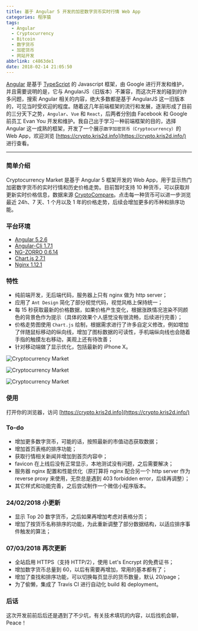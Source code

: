 ```yaml
---
title: 基于 Angular 5 开发的加密数字货币实时行情 Web App
categories: 程序猿
tags:
  - Angular
  - Cryptocurrency
  - Bitcoin
  - 数字货币
  - 加密货币
  - 网站开发
abbrlink: c4863de1
date: 2018-02-14 21:05:50
---
```


[Angular](https://angular.io/) 是基于 [TypeScript](https://www.typescriptlang.org/) 的 Javascript 框架，由 Google 进行开发和维护，并且需要说明的是，它与 AngularJS（旧版本）不兼容，而这次开发的碰到的许多问题，搜索 Angular 相关的内容，绝大多数都是基于 AngularJS 这一旧版本的，可见当时受欢迎的程度。随着这几年前端框架的流行和发展，逐渐形成了目前的三分天下之势，`Angular`、`Vue` 和 `React`，后两者分别由 Facebook 和 Google 前员工 Evan You 开发和维护。我自己出于学习一种前端框架的目的，选择 Angular 这一成熟的框架，开发了一个展示`数字加密货币（Cryptocurrency）`的 Web App，欢迎浏览 [https://crypto.kris2d.info](https://crypto.kris2d.info/) 进行查看。

<!--more-->

------

### 简单介绍

Cryptocurrency Market 是基于 Angular 5 框架开发的 Web App，用于显示热门加密数字货币的实时行情和历史价格走势。目前暂时支持 10 种货币，可以获取并更新实时价格信息，数据来源 [CryptoCompare](https://www.cryptocompare.com/api/)。点击每一种货币可以进一步浏览最近 24h、7 天、1 个月以及 1 年的价格走势，后续会增加更多的币种和排序功能。

### 平台环境

* [Angular 5.2.6](https://angular.io/)
* [Angular-Cli 1.7.1](https://github.com/angular/angular-cli)
* [NG-ZORRO 0.6.14](https://ng.ant.design/#/docs/angular/introduce)
* [Chart.js 2.7.1](http://www.chartjs.org/)
* [Nginx 1.12.1](https://nginx.org/en/)

### 特性

* 纯前端开发，无后端代码，服务器上只有 nginx 做为 http server；
* 应用了 `Ant Design` 简化了部分视觉代码，视觉风格上保持统一；
* 每 15 秒获取最新的价格数据，如果价格产生变化，根据涨跌情况渲染不同颜色的背景色作为提示（具体的效果个人感觉没有很流畅，后续进行完善）；
* 价格走势图使用 `Chart.js` 绘制，根据需求进行了许多自定义修改，例如增加了伴随鼠标移动的纵向线，增加了图标数据的可读性，手机端纵向线也会随着手指的触摸左右移动，美观上还有待改善；
* 针对移动端做了显示优化，包括最新的 iPhone X。

![Cryptocurrency Market](https://user-images.githubusercontent.com/5259084/37133234-2f08308c-22e6-11e8-8c31-ea321f825ae6.png)

![Cryptocurrency Market](https://user-images.githubusercontent.com/5259084/37133243-383f6760-22e6-11e8-850c-863b2e912cd7.png)

![Cryptocurrency Market](https://user-images.githubusercontent.com/5259084/37133247-3e5bab72-22e6-11e8-8df3-ec6d9a82257b.jpg)

### 使用

打开你的浏览器，访问 [https://crypto.kris2d.info](https://crypto.kris2d.info/)

### To-do

* 增加更多数字货币，可能的话，按照最新的市值动态获取数据；
* 增加首页表格的排序功能；
* 获取行情相关新闻并增加到首页内容中；
* favicon 在上线后没有正常显示，本地测试没有问题，之后需要解决；
* 服务器 nginx 配置和性能优化（原打算将 nginx 配合另一个 http server 作为 reverse proxy 来使用，无奈总是遇到 403 forbidden error，后续再调整）；
* 其它样式和功能完善，之后尝试制作一个微信小程序版本。

### 24/02/2018 小更新

* 显示 Top 20 数字货币，之后如果再增加考虑对表格分页；
* 增加了按货币名称排序的功能，为此重新调整了部分数据结构，以适应排序事件触发的算法；

### 07/03/2018 再次更新

* 全站启用 HTTPS（支持 HTTP/2），使用 Let's Encrypt 的免费证书；
* 增加数字货币总量到 60，以后有需要再增加，常用的基本都有了；
* 增加了查找和排序功能，可以切换每页显示的货币数量，默认 20/page；
* 为了偷懒，集成了 Travis CI 进行自动化 build 和 deployment。

### 后话

这次开发前前后后还是遇到了不少坑，有关技术填坑的内容，以后找机会聊，Peace！

